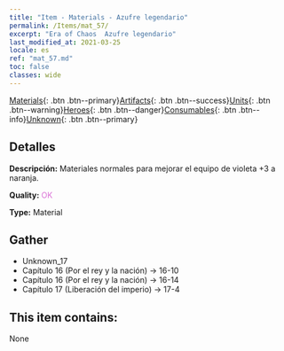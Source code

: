 ```yaml
---
title: "Item - Materials - Azufre legendario"
permalink: /Items/mat_57/
excerpt: "Era of Chaos  Azufre legendario"
last_modified_at: 2021-03-25
locale: es
ref: "mat_57.md"
toc: false
classes: wide
---
```

 [Materials](/es/Items/){: .btn .btn--primary}[Artifacts](/es/Items/Artifacts/){: .btn .btn--success}[Units](/es/Items/Units/){: .btn .btn--warning}[Heroes](/es/Items/Heroes/){: .btn .btn--danger}[Consumables](/es/Items/Consumables/){: .btn .btn--info}[Unknown](/es/Items/Unknown/){: .btn .btn--primary}

## Detalles
 **Descripción:** Materiales normales para mejorar el equipo de violeta +3 a naranja.

 **Quality:** <span style="color: #DA70D6">OK</span>

 **Type:** Material

## Gather

*    Unknown_17 
*    Capítulo 16 (Por el rey y la nación) -> 16-10 
*    Capítulo 16 (Por el rey y la nación) -> 16-14 
*    Capítulo 17 (Liberación del imperio) -> 17-4 

## This item contains:

  None

